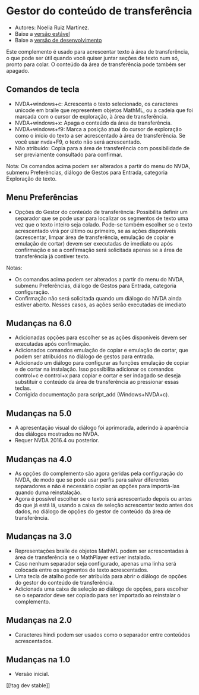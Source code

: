 # Gestor do conteúdo de transferência #

*	Autores: Noelia Ruiz Martínez.
*	Baixe a [versão estável][1]
*	Baixe a [versão de desenvolvimento][2]

Este complemento é usado para acrescentar texto à área de transferência, o
que pode ser útil quando você quiser juntar seções de texto num só, pronto
para colar.  O conteúdo da área de transferência pode também ser apagado.

## Comandos de tecla ##
*	NVDA+windows+c: Acrescenta o texto selecionado, os caracteres unicode em
  braile que representem objetos MathML, ou a cadeia que foi marcada com o
  cursor de exploração, à área de transferência.
*	NVDA+windows+x: Apaga o conteúdo da área de transferência.
*	NVDA+windows+f9: Marca a posição atual do cursor de exploração como o início do texto a ser acrescentado à área de transferência.
    Se você usar nvda+F9, o texto não será acrescentado.
*	 Não atribuído: Copia para a área de transferência com possibilidade de ser previamente consultado para confirmar.

Nota: Os comandos acima podem ser alterados a partir do menu do NVDA,
submenu Preferências, diálogo de Gestos para Entrada, categoria Exploração
de texto.

## Menu Preferências ##
*	Opções do Gestor do conteúdo de transferência: Possibilita definir um separador que se pode usar para localizar os segmentos de texto uma vez que o texto inteiro seja colado.
Pode-se também escolher se o texto acrescentado virá por último ou primeiro, se as ações disponíveis (acrescentar, limpar área de transferência, emulação de copiar e emulação de cortar) devem ser executadas de imediato ou após confirmação e se a confirmação será solicitada apenas se a área de transferência já contiver texto.

Notas:

*	Os comandos acima podem ser alterados a partir do menu do NVDA, submenu
  Preferências, diálogo de Gestos para Entrada, categoria configuração.
*	Confirmação não será solicitada quando um diálogo do NVDA ainda estiver
  aberto. Nesses casos, as ações serão executadas de imediato

## Mudanças na 6.0

*	 Adicionadas opções para escolher se as ações disponíveis devem ser executadas após confirmação.
*	Adicionados comandos emulação de copiar e emulação de cortar, que podem ser atribuídos no diálogo de gestos para entrada.
*	 Adicionado um diálogo para configurar as funções emulação de copiar e de cortar na instalação. Isso possibilita adicionar os comandos control+c e control+x para copiar e cortar e ser indagado se deseja substituir o conteúdo da área de transferência ao pressionar essas teclas.
*	Corrigida documentação para script_add (Windows+NVDA+c).

## Mudanças na 5.0 ##

*	A apresentação visual do diálogo foi aprimorada, aderindo à aparência dos
  diálogos mostrados no NVDA.
*	Requer NVDA 2016.4 ou posterior.

## Mudanças na 4.0 ##
*	As opções do complemento são agora geridas pela configuração do NVDA, de
  modo que se pode usar perfis para salvar diferentes separadores e não é
  necessário copiar as opções para importá-las quando duma reinstalação.
*	Agora é possível escolher se o texto será acrescentado depois ou antes do
  que já está lá, usando a caixa de seleção acrescentar texto antes dos
  dados, no diálogo de opções do gestor de conteúdo da área de
  transferência.

## Mudanças na 3.0 ##
*	Representações braile de objetos MathML podem ser acrescentadas à área de
  transferência se o MathPlayer estiver instalado.
*	Caso nenhum separador seja configurado, apenas uma linha será colocada
  entre os segmentos de texto acrescentados.
*	Uma tecla de atalho pode ser atribuída para abrir o diálogo de opções do
  gestor do conteúdo de transferência.
*	Adicionada uma caixa de seleção ao diálogo de opções, para escolher se o
  separador deve ser copiado para ser importado ao reinstalar o complemento.

## Mudanças na 2.0 ##
*	Caracteres hindi podem ser usados como o separador entre conteúdos
  acrescentados.

## Mudanças na 1.0 ##
*	Versão inicial.

[[!tag dev stable]]

[1]: http://addons.nvda-project.org/files/get.php?file=ccd

[2]: http://addons.nvda-project.org/files/get.php?file=ccd-dev
